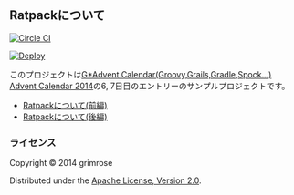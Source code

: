 Ratpackについて
----------------

[![Circle CI](https://circleci.com/gh/grimrose/gadvent2014.svg?style=svg)](https://circleci.com/gh/grimrose/gadvent2014)

[![Deploy](https://www.herokucdn.com/deploy/button.png)](https://heroku.com/deploy?template=https://github.com/grimrose/gadvent2014)

このプロジェクトは[G*Advent Calendar(Groovy,Grails,Gradle,Spock...) Advent Calendar 2014](http://qiita.com/advent-calendar/2014/gastah)の6, 7日目のエントリーのサンプルプロジェクトです。

* [Ratpackについて(前編)](http://grimrose.bitbucket.org/blog/html/2014/12/06/g_advent_calendar_2014_ratpack_01.html)
* [Ratpackについて(後編)](http://grimrose.bitbucket.org/blog/html/2014/12/07/g_advent_calendar_2014_ratpack_02.html)

### ライセンス

Copyright &copy; 2014 grimrose

Distributed under the [Apache License, Version 2.0][ASL2].

[ASL2]: http://www.apache.org/licenses/LICENSE-2.0.html
